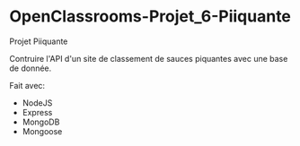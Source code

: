 # OpenClassrooms-Projet_6-Piiquante
Projet Piiquante

Contruire l'API d'un site de classement de sauces piquantes avec une base de donnée.

Fait avec: 
 - NodeJS
 - Express
 - MongoDB
 - Mongoose
